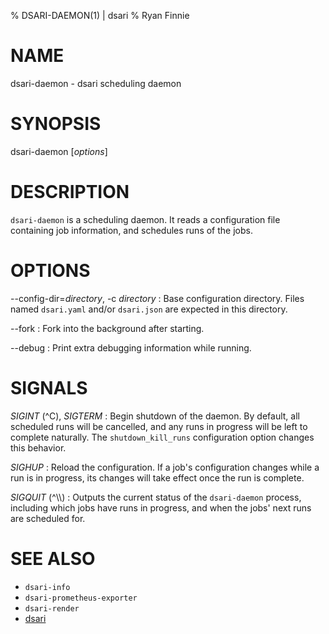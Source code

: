 % DSARI-DAEMON(1) | dsari
% Ryan Finnie
# NAME

dsari-daemon - dsari scheduling daemon

# SYNOPSIS

dsari-daemon [*options*]

# DESCRIPTION

`dsari-daemon` is a scheduling daemon.
It reads a configuration file containing job information, and schedules runs of the jobs.

# OPTIONS

\-\-config-dir=*directory*, -c *directory*
:   Base configuration directory.
    Files named `dsari.yaml` and/or `dsari.json` are expected in this directory.

\-\-fork
:   Fork into the background after starting.

\-\-debug
:   Print extra debugging information while running.

# SIGNALS

*SIGINT* (^C), *SIGTERM*
:   Begin shutdown of the daemon.
    By default, all scheduled runs will be cancelled, and any runs in progress will be left to complete naturally.
    The `shutdown_kill_runs` configuration option changes this behavior.

*SIGHUP*
:   Reload the configuration.
    If a job's configuration changes while a run is in progress, its changes will take effect once the run is complete.

*SIGQUIT* (^\\\\)
:   Outputs the current status of the `dsari-daemon` process, including which jobs have runs in progress, and when the jobs' next runs are scheduled for.

# SEE ALSO

* `dsari-info`
* `dsari-prometheus-exporter`
* `dsari-render`
* [dsari](https://github.com/rfinnie/dsari)
